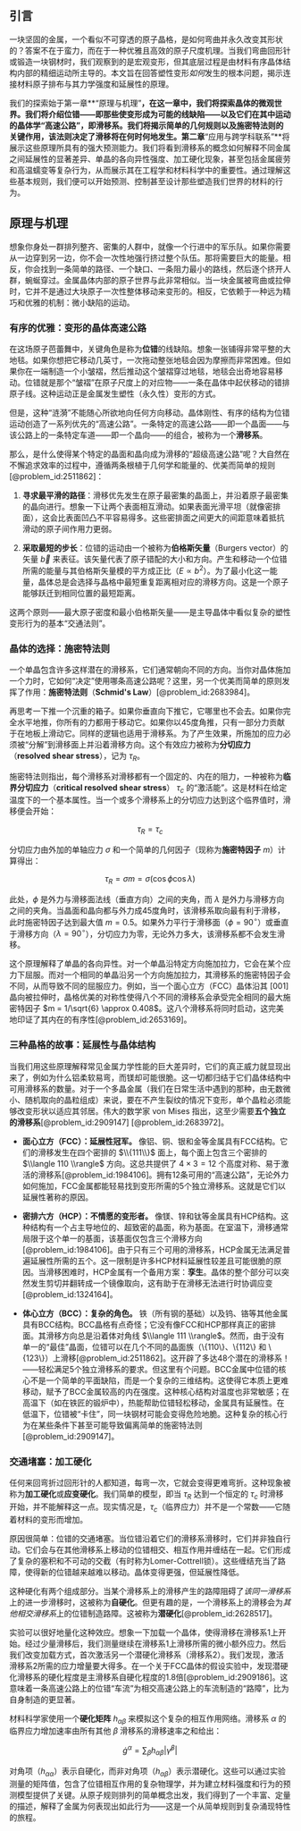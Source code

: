 ## 引言
一块坚固的金属，一个看似不可穿透的原子晶格，是如何弯曲并永久改变其形状的？答案不在于蛮力，而在于一种优雅且高效的原子尺度机理。当我们弯曲回形针或锻造一块钢材时，我们观察到的是宏观变形，但其底层过程是由材料有序晶体结构内部的精细运动所主导的。本文旨在回答塑性变形*如何*发生的根本问题，揭示连接材料原子排布与其力学强度和延展性的原理。

我们的探索始于第一章**“原理与机理”**，在这一章中，我们将探索晶体的微观世界。我们将介绍位错——即那些使变形成为可能的线缺陷——以及它们在其中运动的晶体学“高速公路”，即滑移系。我们将揭示简单的几何规则以及施密特法则的关键作用，该法则决定了滑移将在何时何地发生。第二章**“应用与跨学科联系”**将展示这些原理所具有的强大预测能力。我们将看到滑移系的概念如何解释不同金属之间延展性的显著差异、单晶的各向异性强度、加工硬化现象，甚至包括金属疲劳和高温蠕变等复杂行为，从而展示其在工程学和材料科学中的重要性。通过理解这些基本规则，我们便可以开始预测、控制甚至设计那些塑造我们世界的材料的行为。

## 原理与机理

想象你身处一群排列整齐、密集的人群中，就像一个行进中的军乐队。如果你需要从一边穿到另一边，你不会一次性地强行挤过整个队伍。那将需要巨大的能量。相反，你会找到一条简单的路径、一个缺口、一条阻力最小的路线，然后逐个挤开人群，蜿蜒穿过。金属晶体内部的原子世界与此非常相似。当一块金属被弯曲或拉伸时，它并不是通过大块原子一次性整体移动来变形的。相反，它依赖于一种远为精巧和优雅的机制：微小缺陷的运动。

### 有序的优雅：变形的晶体高速公路

在这场原子芭蕾舞中，关键角色是称为**位错**的线缺陷。想象一张铺得非常平整的大地毯。如果你想把它移动几英寸，一次拖动整张地毯会因为摩擦而非常困难。但如果你在一端制造一个小皱褶，然后推动这个皱褶穿过地毯，地毯会出奇地容易移动。位错就是那个“皱褶”在原子尺度上的对应物——一条在晶体中起伏移动的错排原子线。这种运动正是金属发生塑性（永久性）变形的方式。

但是，这种“涟漪”不能随心所欲地向任何方向移动。晶体刚性、有序的结构为位错运动创造了一系列优先的“高速公路”。一条特定的高速公路——即一个晶面——与该公路上的一条特定车道——即一个晶向——的组合，被称为一个**滑移系**。

那么，是什么使得某个特定的晶面和晶向成为滑移的“超级高速公路”呢？大自然在不懈追求效率的过程中，遵循两条根植于几何学和能量的、优美而简单的规则[@problem_id:2511862]：

1.  **寻求最平滑的路径**：滑移优先发生在原子最密集的晶面上，并沿着原子最密集的晶向进行。想象一下让两个表面相互滑动。如果表面光滑平坦（就像密排面），这会比表面凹凸不平容易得多。这些密排面之间更大的间距意味着抵抗滑动的原子间作用力更弱。

2.  **采取最短的步长**：位错的运动由一个被称为**伯格斯矢量**（Burgers vector）的矢量 $\vec{b}$ 来表征。该矢量代表了原子错配的大小和方向。产生和移动一个位错所需的能量与其伯格斯矢量模的平方成正比（$E \propto b^2$）。为了最小化这一能量，晶体总是会选择与晶格中最短重复距离相对应的滑移方向。这是一个原子能够跃迁到相同位置的最短距离。

这两个原则——最大原子密度和最小伯格斯矢量——是主导晶体中看似复杂的塑性变形行为的基本“交通法则”。

### 晶体的选择：施密特法则

一个单晶包含许多这样潜在的滑移系，它们通常朝向不同的方向。当你对晶体施加一个力时，它如何“决定”使用哪条高速公路呢？这里，另一个优美而简单的原则发挥了作用：**施密特法则**（**Schmid's Law**）[@problem_id:2683984]。

再思考一下推一个沉重的箱子。如果你垂直向下推它，它哪里也不会去。如果你完全水平地推，你所有的力都用于移动它。如果你以45度角推，只有一部分力贡献于在地板上滑动它。同样的逻辑也适用于滑移系。为了产生效果，所施加的应力必须被“分解”到滑移面上并沿着滑移方向。这个有效应力被称为**分切应力**（**resolved shear stress**），记为 $\tau_R$。

施密特法则指出，每个滑移系对滑移都有一个固定的、内在的阻力，一种被称为**临界分切应力**（**critical resolved shear stress**） $\tau_c$ 的“激活能”。这是材料在给定温度下的一个基本属性。当一个或多个滑移系上的分切应力达到这个临界值时，滑移便会开始：

$$ \tau_R = \tau_c $$

分切应力由外加的单轴应力 $\sigma$ 和一个简单的几何因子（现称为**施密特因子** $m$）计算得出：

$$ \tau_R = \sigma m = \sigma (\cos\phi \cos\lambda) $$

此处，$\phi$ 是外力与滑移面法线（垂直方向）之间的夹角，而 $\lambda$ 是外力与滑移方向之间的夹角。当晶面和晶向都与外力成45度角时，该滑移系取向最有利于滑移，此时施密特因子达到最大值 $m=0.5$。如果外力平行于滑移面（$\phi=90^\circ$）或垂直于滑移方向（$\lambda=90^\circ$），分切应力为零，无论外力多大，该滑移系都不会发生滑移。

这个原理解释了单晶的各向异性。对一个单晶沿特定方向施加拉力，它会在某个应力下屈服。而对一个相同的单晶沿另一个方向施加拉力，其滑移系的施密特因子会不同，从而导致不同的屈服应力。例如，当一个面心立方（FCC）晶体沿其 $[001]$ 晶向被拉伸时，晶格优美的对称性使得八个不同的滑移系会承受完全相同的最大施密特因子 $m = 1/\sqrt{6} \approx 0.408$。这八个滑移系将同时启动，这完美地印证了其内在的有序性[@problem_id:2653169]。

### 三种晶格的故事：延展性与晶体结构

当我们用这些原理解释常见金属力学性能的巨大差异时，它们的真正威力就显现出来了，例如为什么铝柔软易弯，而镁却可能很脆。这一切都归结于它们晶体结构中可用滑移系的数量。对于一个多晶金属（我们在日常生活中遇到的那种，由无数微小、随机取向的晶粒组成）来说，要在不产生裂纹的情况下变形，单个晶粒必须能够改变形状以适应其邻居。伟大的数学家 von Mises 指出，这至少需要**五个独立的滑移系**[@problem_id:2909147] [@problem_id:2683972]。

*   **面心立方（FCC）：延展性冠军。** 像铝、铜、银和金等金属具有FCC结构。它们的滑移发生在四个密排的 $\\{111\\}$ 面上，每个面上包含三个密排的 $\\langle 110 \\rangle$ 方向。这总共提供了 $4 \times 3 = 12$ 个高度对称、易于激活的滑移系[@problem_id:1984106]。拥有12条可用的“高速公路”，无论外力如何施加，FCC金属都能轻易找到变形所需的5个独立滑移系。这就是它们以延展性著称的原因。

*   **密排六方（HCP）：不情愿的变形者。** 像镁、锌和钛等金属具有HCP结构。这种结构有一个占主导地位的、超致密的晶面，称为基面。在室温下，滑移通常局限于这个单一的基面，该基面仅包含三个滑移方向[@problem_id:1984106]。由于只有三个可用的滑移系，HCP金属无法满足普遍延展性所需的五个。这一限制是许多HCP材料延展性较差且可能很脆的原因。当滑移困难时，HCP金属有一个备用方案：**孪生**。晶体的整个部分可以突然发生剪切并翻转成一个镜像取向，这有助于在滑移无法进行时协调应变[@problem_id:1324164]。

*   **体心立方（BCC）：复杂的角色。** 铁（所有钢的基础）以及钨、铬等其他金属具有BCC结构。BCC晶格有点奇怪；它没有像FCC和HCP那样真正的密排面。其滑移方向总是沿着体对角线 $\\langle 111 \\rangle$。然而，由于没有单一的“最佳”晶面，位错可以在几个不同的晶面族（\\{110\\}、\\{112\\} 和 \\{123\\}）上滑移[@problem_id:2511862]。这开辟了多达48个潜在的滑移系！——轻松满足5个独立滑移系的要求。但这里有个问题。BCC金属中位错的核心不是一个简单的平面缺陷，而是一个复杂的三维结构。这使得它本质上更难移动，赋予了BCC金属较高的内在强度。这种核心结构对温度也非常敏感；在高温下（如在铁匠的锻炉中），热能帮助位错轻松移动，金属具有延展性。在低温下，位错被“卡住”，同一块钢材可能会变得危险地脆。这种复杂的核心行为在某些条件下甚至可能导致偏离简单的施密特法则[@problem_id:2909147]。

### 交通堵塞：加工硬化

任何来回弯折过回形针的人都知道，每弯一次，它就会变得更难弯折。这种现象被称为**加工硬化**或**应变硬化**。我们简单的模型，即当 $\tau_R$ 达到一个恒定的 $\tau_c$ 时滑移开始，并不能解释这一点。现实情况是，$\tau_c$（临界应力）并不是一个常数——它随着材料的变形而增加。

原因很简单：位错的交通堵塞。当位错沿着它们的滑移系滑移时，它们并非独自行动。它们会与在其他滑移系上移动的位错相交、相互作用并缠结在一起。它们形成了复杂的塞积和不可动的交截（有时称为Lomer-Cottrell锁）。这些缠结充当了路障，使得新的位错越来越难以移动。晶体变得更强，但延展性降低。

这种硬化有两个组成部分。当某个滑移系上的滑移产生的路障阻碍了*该同一滑移系*上的进一步滑移时，这被称为**自硬化**。但更有趣的是，一个滑移系上的滑移会为*其他相交滑移系*上的位错制造路障。这被称为**潜硬化**[@problem_id:2628517]。

实验可以很好地量化这种效应。想象一下加载一个晶体，使得滑移在滑移系1上开始。经过少量滑移后，我们测量继续在滑移系1上滑移所需的微小额外应力。然后我们改变加载方式，首次激活另一个潜硬化滑移系（滑移系2）。我们发现，激活滑移系2所需的应力增量要大得多。在一个关于FCC晶体的假设实验中，发现潜硬化滑移系的硬化程度是主滑移系自硬化程度的1.8倍[@problem_id:2909186]。这意味着一条高速公路上的位错“车流”为相交高速公路上的车流制造的“路障”，比为自身制造的更显著。

材料科学家使用一个**硬化矩阵** $h_{\alpha\beta}$ 来模拟这个复杂的相互作用网络。滑移系 $\alpha$ 的临界应力增加速率由所有其他 $\beta$ 滑移系的滑移速率之和给出：

$$ \dot{g}^{\alpha} = \sum_{\beta} h_{\alpha\beta} |\dot{\gamma}^{\beta}| $$

对角项（$h_{\alpha\alpha}$）表示自硬化，而非对角项（$h_{\alpha\beta}$）表示潜硬化。这些可以通过实验测量的矩阵值，包含了位错相互作用的复杂物理学，并为建立材料强度和行为的预测模型提供了关键。从原子规则排列的简单概念出发，我们得到了一个丰富、定量的描述，解释了金属为何表现出如此行为——这是一个从简单规则到复杂涌现特性的旅程。

